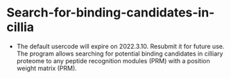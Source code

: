 # Search-for-binding-candidates-in-cillia
* The default usercode will expire on 2022.3.10. Resubmit it for future use.
The program allows searching for potential binding candidates in cilliary proteome to any peptide recognition modules (PRM) with a position weight matrix (PRM).
